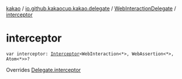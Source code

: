 [kakao](../../index.md) / [io.github.kakaocup.kakao.delegate](../index.md) / [WebInteractionDelegate](index.md) / [interceptor](./interceptor.md)

# interceptor

`var interceptor: `[`Interceptor`](../../io.github.kakaocup.kakao.intercept/-interceptor/index.md)`<WebInteraction<*>, WebAssertion<*>, Atom<*>>?`

Overrides [Delegate.interceptor](../-delegate/interceptor.md)

